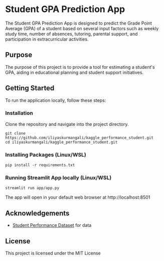 # Student GPA Prediction App

The Student GPA Prediction App is designed to predict the Grade Point Average (GPA) of a student based on several input factors such as weekly study time, number of absences, tutoring, parental support, and participation in extracurricular activities.

## Purpose

The purpose of this project is to provide a tool for estimating a student's GPA, aiding in educational planning and student support initiatives.

## Getting Started

To run the application locally, follow these steps:

### Installation
Clone the repository and navigate into the project directory.
```
git clone https://github.com/iliyaskurmangali/kaggle_performance_student.git
cd iliyaskurmangali/kaggle_performance_student.git
```

### Installing Packages (Linux/WSL)
```
pip install -r requirements.txt
```
### Running Streamlit App locally (Linux/WSL)
```
streamlit run app/app.py
```

The app will open in your default web browser at http://localhost:8501


## Acknowledgements
- [Student Performance Dataset](https://www.kaggle.com/datasets/rabieelkharoua/students-performance-dataset/data) for data

## License
This project is licensed under the MIT License
